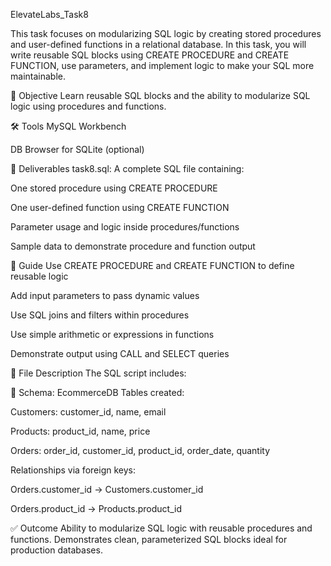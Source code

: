 ElevateLabs_Task8

This task focuses on modularizing SQL logic by creating stored procedures and user-defined functions in a relational database. In this task, you will write reusable SQL blocks using CREATE PROCEDURE and CREATE FUNCTION, use parameters, and implement logic to make your SQL more maintainable.

🎯 Objective
Learn reusable SQL blocks and the ability to modularize SQL logic using procedures and functions.

🛠️ Tools
MySQL Workbench

DB Browser for SQLite (optional)

📁 Deliverables
task8.sql: A complete SQL file containing:

One stored procedure using CREATE PROCEDURE

One user-defined function using CREATE FUNCTION

Parameter usage and logic inside procedures/functions

Sample data to demonstrate procedure and function output

🧠 Guide
Use CREATE PROCEDURE and CREATE FUNCTION to define reusable logic

Add input parameters to pass dynamic values

Use SQL joins and filters within procedures

Use simple arithmetic or expressions in functions

Demonstrate output using CALL and SELECT queries

🧾 File Description
The SQL script includes:

📄 Schema: EcommerceDB
Tables created:

Customers: customer_id, name, email

Products: product_id, name, price

Orders: order_id, customer_id, product_id, order_date, quantity

Relationships via foreign keys:

Orders.customer_id → Customers.customer_id

Orders.product_id → Products.product_id

✅ Outcome
Ability to modularize SQL logic with reusable procedures and functions.
Demonstrates clean, parameterized SQL blocks ideal for production databases.

